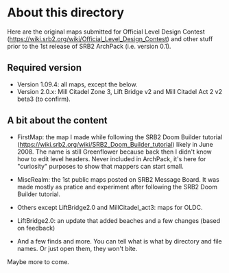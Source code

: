 About this directory
=============

Here are the original maps submitted for Official Level Design Contest (https://wiki.srb2.org/wiki/Official_Level_Design_Contest) and other stuff prior to the 1st release of SRB2 ArchPack (i.e. version 0.1).


Required version
-------------

* Version 1.09.4: all maps, except the below.
* Version 2.0.x: Mill Citadel Zone 3, Lift Bridge v2 and Mill Citadel Act 2 v2 beta3 (to confirm).


A bit about the content
-------------

* FirstMap: the map I made while following the SRB2 Doom Builder tutorial (https://wiki.srb2.org/wiki/SRB2_Doom_Builder_tutorial) likely in June 2008. The name is still Greenflower because back then I didn't know how to edit level headers. Never included in ArchPack, it's here for "curiosity" purposes to show that mappers can start small.

* MiscRealm: the 1st public maps posted on SRB2 Message Board. It was made mostly as pratice and experiment after following the SRB2 Doom Builder tutorial.

* Others except LiftBridge2.0 and MillCitadel_act3: maps for OLDC.

* LiftBridge2.0: an update that added beaches and a few changes (based on feedback)

* And a few finds and more. You can tell what is what by directory and file names. Or just open them, they won't bite.

Maybe more to come.

